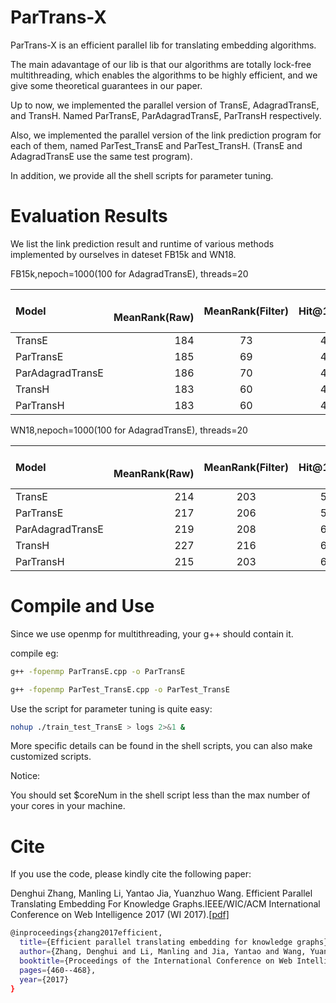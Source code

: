 # ParTrans-X
ParTrans-X is an efficient parallel lib for translating embedding algorithms.

The main adavantage of our lib is that our algorithms are totally lock-free multithreading, which enables the algorithms to be highly efficient, and we give some theoretical guarantees in our paper.

Up to now, we implemented the parallel version of TransE, AdagradTransE, and TransH. Named ParTransE, ParAdagradTransE, ParTransH respectively.

Also, we implemented the parallel version of the link prediction program for each of them, named ParTest_TransE and ParTest_TransH. (TransE and AdagradTransE use the same test program).

In addition, we provide all the shell scripts for parameter tuning.

Evaluation Results
==========

We list the link prediction result and runtime of various methods implemented by ourselves in dateset FB15k and WN18.

FB15k,nepoch=1000(100 for AdagradTransE), threads=20

| Model      |    MeanRank(Raw) |   MeanRank(Filter)   |	Hit@10(Raw)	| Hit@10(Filter)| Time(s)| Speedup Ratio|
| :-------- | --------:| :------: | :------: |:------: |:------: |:------: |
| TransE |    184 | 73 |  44.5 | 60.7| 4658 | -|
| ParTransE |    185 | 69 |  45.3 | 62.3| 496 | 9|
| ParAdagradTransE |    186 | 70 |  44.9 | 61.9| 42 |111|
| TransH  |    183 |  60 |  46.6 | 65.5 | 6066 | -|
| ParTransH  |    183 | 60 |  46.8 |  65.7 | 474 | 13 |

WN18,nepoch=1000(100 for AdagradTransE), threads=20

| Model      |    MeanRank(Raw) |   MeanRank(Filter)   |	Hit@10(Raw)	| Hit@10(Filter)| Time(s)| Speedup Ratio|
| :-------- | --------:| :------: | :------: |:------: |:------: |:------: |
| TransE |    214 | 203 |  58.2 | 65.9| 473 | -|
| ParTransE |    217 | 206 |  55.7 | 63.1| 54 | 9 |
| ParAdagradTransE |    219 | 208 | 67.7 | 76.2| 17 | 28|
| TransH  |    227 |  216 |  66.5 | 75.9 | 637 | -|
| ParTransH  |    215 |  203 |  66.8 | 76.6 | 134 | 4.8 |

Compile and Use
==========

Since we use openmp for multithreading, your g++ should contain it.

compile eg:
```bash
g++ -fopenmp ParTransE.cpp -o ParTransE

g++ -fopenmp ParTest_TransE.cpp -o ParTest_TransE
```
Use the script for parameter tuning is quite easy:
```bash
nohup ./train_test_TransE > logs 2>&1 &
```
More specific details can be found in the shell scripts, you can also make customized scripts.

Notice:

You should set $coreNum in the shell script less than the max number of your cores in your machine.

Cite
==========

If you use the code, please kindly cite the following paper:

Denghui Zhang, Manling Li, Yantao Jia, Yuanzhuo Wang. Efficient Parallel Translating Embedding For Knowledge Graphs.IEEE/WIC/ACM International Conference on Web Intelligence 2017 (WI 2017).[[pdf]](http://zhangdenghui.tech/docs/ParTransX.pdf)
```bash
@inproceedings{zhang2017efficient,
  title={Efficient parallel translating embedding for knowledge graphs},
  author={Zhang, Denghui and Li, Manling and Jia, Yantao and Wang, Yuanzhuo and Cheng, Xueqi},
  booktitle={Proceedings of the International Conference on Web Intelligence},
  pages={460--468},
  year={2017}
}
```
